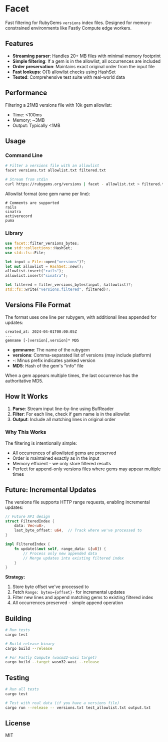 # Facet

Fast filtering for RubyGems `versions` index files. Designed for memory-constrained environments like Fastly Compute edge workers.

## Features

- **Streaming parser**: Handles 20+ MB files with minimal memory footprint
- **Simple filtering**: If a gem is in the allowlist, all occurrences are included
- **Order preservation**: Maintains exact original order from the input file
- **Fast lookups**: O(1) allowlist checks using HashSet
- **Tested**: Comprehensive test suite with real-world data

## Performance

Filtering a 21MB versions file with 10k gem allowlist:
- Time: <100ms
- Memory: ~3MB
- Output: Typically <1MB

## Usage

### Command Line

```bash
# Filter a versions file with an allowlist
facet versions.txt allowlist.txt filtered.txt

# Stream from stdin
curl https://rubygems.org/versions | facet - allowlist.txt > filtered.txt
```

Allowlist format (one gem name per line):
```text
# Comments are supported
rails
sinatra
activerecord
puma
```

### Library

```rust
use facet::filter_versions_bytes;
use std::collections::HashSet;
use std::fs::File;

let input = File::open("versions")?;
let mut allowlist = HashSet::new();
allowlist.insert("rails");
allowlist.insert("sinatra");

let filtered = filter_versions_bytes(input, &allowlist)?;
std::fs::write("versions.filtered", filtered)?;
```

## Versions File Format

The format uses one line per rubygem, with additional lines appended for updates:

```text
created_at: 2024-04-01T00:00:05Z
---
gemname [-]version[,version]* MD5
```

- **gemname**: The name of the rubygem
- **versions**: Comma-separated list of versions (may include platform)
- **-**: Minus prefix indicates yanked version
- **MD5**: Hash of the gem's "info" file

When a gem appears multiple times, the last occurrence has the authoritative MD5.

## How It Works

1. **Parse**: Stream input line-by-line using BufReader
2. **Filter**: For each line, check if gem name is in the allowlist
3. **Output**: Include all matching lines in original order

### Why This Works

The filtering is intentionally simple:
- All occurrences of allowlisted gems are preserved
- Order is maintained exactly as in the input
- Memory efficient - we only store filtered results
- Perfect for append-only versions files where gems may appear multiple times

## Future: Incremental Updates

The versions file supports HTTP range requests, enabling incremental updates:

```rust
// Future API design
struct FilteredIndex {
    data: Vec<u8>,
    last_byte_offset: u64,  // Track where we've processed to
}

impl FilteredIndex {
    fn update(&mut self, range_data: &[u8]) {
        // Process only new appended data
        // Merge updates into existing filtered index
    }
}
```

**Strategy:**
1. Store byte offset we've processed to
2. Fetch `Range: bytes={offset}-` for incremental updates
3. Filter new lines and append matching gems to existing filtered index
4. All occurrences preserved - simple append operation

## Building

```bash
# Run tests
cargo test

# Build release binary
cargo build --release

# For Fastly Compute (wasm32-wasi target)
cargo build --target wasm32-wasi --release
```

## Testing

```bash
# Run all tests
cargo test

# Test with real data (if you have a versions file)
cargo run --release -- versions.txt test_allowlist.txt output.txt
```

## License

MIT
